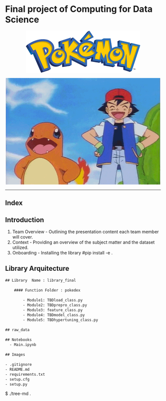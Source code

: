 # Final project of Computing for Data Science

<p align="center">
  <a href="https://pokemondb.net/pokedex/all/">
    <img src="https://github.com/ruimaciell/CDS_final_pokemon/blob/main/pokemon.png" alt="Header">
  </a>
</p>

<p align="center">
  <img src="https://github.com/ruimaciell/CDS_final_pokemon/blob/main/charmander.gif" alt="charmander">
</p>  
  
---
## Index  

## Introduction

1. Team Overview - Outlining the presentation content each team member will cover.
2. Context - Providing an overview of the subject matter and the dataset utilized.
3. Onboarding - Installing the library #pip install -e .  
  
## Library Arquitecture  
  
    ## Library  Name : library_final

        #### Function Folder : pokedex

            - Module1: TBDload_class.py
            - Module2: TBDprepro_class.py
            - Module3: feature_class.py
            - Module4: TBDmodel_class.py
            - Module5: TBDhypertuning_class.py

    ## raw_data

    ## Notebooks  
      - Main.ipynb  
      
    ## Images  
      
    - .gitignore
    - README.md
    - requirements.txt
    - setup.cfg
    - setup.py
      
$ ./tree-md .